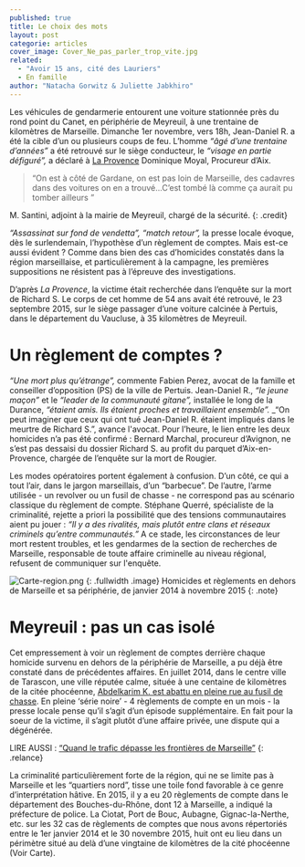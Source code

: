 ```yaml
---
published: true
title: Le choix des mots
layout: post
categorie: articles
cover_image: Cover_Ne_pas_parler_trop_vite.jpg
related: 
  - "Avoir 15 ans, cité des Lauriers"
  - En famille
author: "Natacha Gorwitz & Juliette Jabkhiro"
---
```







Les véhicules de gendarmerie entourent une voiture stationnée près du rond point du Canet, en périphérie de Meyreuil, à une trentaine de kilomètres de Marseille. Dimanche 1er novembre, vers 18h, Jean-Daniel R. a été la cible d’un ou plusieurs coups de feu. L’homme _“âgé d’une trentaine d’années”_ a été retrouvé sur le siège conducteur, le _“visage en partie défiguré”,_ a déclaré à [La Provence](http://www.laprovence.com/article/actualites/3651539/meyreuil-assassine-sur-fond-de-vendetta.html) Dominique Moyal, Procureur d’Aix. 

> “On est à côté de Gardane, on est pas loin de Marseille, des cadavres dans des voitures on en a trouvé...C’est tombé là comme ça aurait pu tomber ailleurs ” 

M. Santini, adjoint à la mairie de Meyreuil, chargé de la sécurité. 
{: .credit}

_“Assassinat sur fond de vendetta”, “match retour”,_ la presse locale évoque, dès le surlendemain, l’hypothèse d’un règlement de comptes. Mais est-ce aussi évident ? Comme dans bien des cas d’homicides constatés dans la région marseillaise, et particulièrement à la campagne, les premières suppositions ne résistent pas à l’épreuve des investigations.

D’après _La Provence_, la victime était recherchée dans l’enquête sur la mort de Richard S. Le corps de cet homme de 54 ans avait été retrouvé, le 23 septembre 2015, sur le siège passager d’une voiture calcinée à Pertuis, dans le département du Vaucluse, à 35 kilomètres de Meyreuil. 

# Un règlement de comptes ? 

_“Une mort plus qu’étrange”,_ commente Fabien Perez, avocat de la famille et conseiller d’opposition (PS) de la ville de Pertuis. Jean-Daniel R., _“le jeune maçon”_ et le _“leader de la communauté gitane”,_ installée le long de la Durance, _“étaient amis. Ils étaient proches et travaillaient ensemble”._ _“On peut imaginer que ceux qui ont tué Jean-Daniel R. étaient impliqués dans le meurtre de Richard S.”, avance l'avocat. Pour l’heure, le lien entre les deux homicides n’a pas été confirmé : Bernard Marchal, procureur d’Avignon, ne s’est pas dessaisi du dossier Richard S. au profit du parquet d’Aix-en-Provence, chargée de l’enquête sur la mort de Rougier. 

Les modes opératoires portent également à confusion. D’un côté, ce qui a tout l’air, dans le jargon marseillais, d’un “barbecue”. De l’autre, l’arme utilisée - un revolver ou un fusil de chasse - ne correspond pas au scénario classique du règlement de compte. Stéphane Querré, spécialiste de la criminalité, rejette a priori la possibilité que des tensions communautaires aient pu jouer : _“Il y a des rivalités, mais plutôt entre clans et réseaux criminels qu’entre communautés.”_ A ce stade, les circonstances de leur mort restent troubles, et les gendarmes de la section de recherches de Marseille, responsable de toute affaire criminelle au niveau régional, refusent de communiquer sur l'enquête. 

![Carte-region.png]({{site.baseurl}}/img/Carte-region.png)
{: .fullwidth .image}
Homicides et règlements en dehors de Marseille et sa périphérie, de janvier 2014 à novembre 2015
{: .note}

# Meyreuil : pas un cas isolé

Cet empressement à voir un règlement de comptes derrière chaque homicide survenu en dehors de la périphérie de Marseille, a pu déjà être constaté dans de précédentes affaires. En juillet 2014, dans le centre ville de Tarascon, une ville réputée calme, située à une centaine de kilomètres de la citée phocéenne, [Abdelkarim K. est abattu en pleine rue au fusil de chasse](https://reglementsdecomptes.wordpress.com/2015/04/30/abdelkarim-k-et-si-le-reglement-de-comptes-netait-quune-affaire-privee/). En pleine ‘série noire’ - 4 règlements de compte en un mois - la presse locale pense qu’il s’agit d’un épisode supplémentaire. En fait pour la soeur de la victime, il s’agit plutôt d’une affaire privée, une dispute qui a dégénérée. 

LIRE AUSSI : [“Quand le trafic dépasse les frontières de Marseille”](https://reglementsdecomptes.wordpress.com/2015/05/12/quand-le-trafic-depasse-les-frontieres-de-marseille/)
{: .relance}

La criminalité particulièrement forte de la région, qui ne se limite pas à Marseille et les “quartiers nord”, tisse une toile fond favorable à ce genre d’interprétation hâtive. En 2015, il y a eu 20 règlements de compte dans le département des Bouches-du-Rhône, dont 12 à Marseille, a indiqué la préfecture de police. La Ciotat, Port de Bouc, Aubagne, Gignac-la-Nerthe, etc. sur les 32 cas de règlements de comptes que nous avons répertoriés entre le 1er janvier 2014 et le 30 novembre 2015, huit ont eu lieu dans un périmètre situé au delà d’une vingtaine de kilomètres de la cité phocéenne (Voir Carte).
